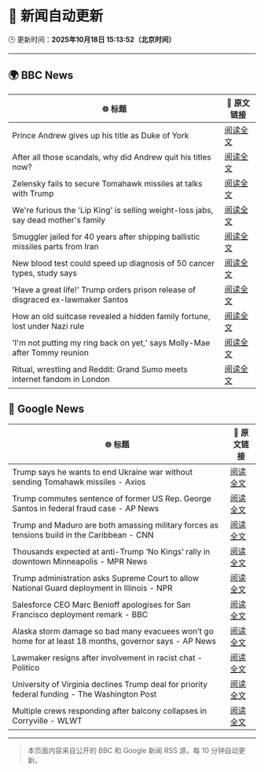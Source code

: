 # 🧠 新闻自动更新

🕒 更新时间：**2025年10月18日 15:13:52（北京时间）**

---

## 🌍 BBC News

| 🌐 标题 | 🔗 原文链接 |
|--------|-------------|
| Prince Andrew gives up his title as Duke of York | [阅读全文](https://www.bbc.com/news/articles/cgqlyw9g7weo?at_medium=RSS&at_campaign=rss) |
| After all those scandals, why did Andrew quit his titles now? | [阅读全文](https://www.bbc.com/news/articles/c3ep8gd1qv3o?at_medium=RSS&at_campaign=rss) |
| Zelensky fails to secure Tomahawk missiles at talks with Trump | [阅读全文](https://www.bbc.com/news/articles/c93dqew8l3xo?at_medium=RSS&at_campaign=rss) |
| We're furious the 'Lip King' is selling weight-loss jabs, say dead mother's family | [阅读全文](https://www.bbc.com/news/articles/c4gk0w95jyjo?at_medium=RSS&at_campaign=rss) |
| Smuggler jailed for 40 years after shipping ballistic missiles parts from Iran | [阅读全文](https://www.bbc.com/news/articles/cwy534vw28go?at_medium=RSS&at_campaign=rss) |
| New blood test could speed up diagnosis of 50 cancer types, study says | [阅读全文](https://www.bbc.com/news/articles/c205g21n1zzo?at_medium=RSS&at_campaign=rss) |
| 'Have a great life!' Trump orders prison release of disgraced ex-lawmaker Santos | [阅读全文](https://www.bbc.com/news/articles/cy5q3439xpqo?at_medium=RSS&at_campaign=rss) |
| How an old suitcase revealed a hidden family fortune, lost under Nazi rule | [阅读全文](https://www.bbc.com/news/articles/c33pvlez6yjo?at_medium=RSS&at_campaign=rss) |
| 'I'm not putting my ring back on yet,' says Molly-Mae after Tommy reunion | [阅读全文](https://www.bbc.com/news/articles/cg43lg3p7wno?at_medium=RSS&at_campaign=rss) |
| Ritual, wrestling and Reddit: Grand Sumo meets internet fandom in London | [阅读全文](https://www.bbc.com/news/articles/c4gw7009342o?at_medium=RSS&at_campaign=rss) |

## 📰 Google News

| 🌐 标题 | 🔗 原文链接 |
|--------|-------------|
| Trump says he wants to end Ukraine war without sending Tomahawk missiles - Axios | [阅读全文](https://news.google.com/rss/articles/CBMiiAFBVV95cUxOUk9vSFRLLXBuUkFnTHVqTzRLVFlMMFB0OTdPbkp2bzRaWFZUMnRrdlJ2NUdWWlNuckpTMThhQ01xSHdJbDAzRmZVUXBZajFvOWdLcmkwOVRiT1pGZndHN3ppVGxpMGJjWWp2Y1JQdDZCNEV1N3hHU3FwY3RoQzcyWXdqX0lLbk9h?oc=5) |
| Trump commutes sentence of former US Rep. George Santos in federal fraud case - AP News | [阅读全文](https://news.google.com/rss/articles/CBMinwFBVV95cUxOZzUxMDJLeDNsOG0xZEVEOThvY0lOM0U4WHA0dlNXZlFSbUp3LU9uc2k1cGNhRGR5M1RlSTJ5T3lCRWctaHAxMzRET2JCVnZpaXhpbWthMlZsTklvaXd1YS1UVlJKX1dNQllfMmFCOXhFMTdGQlpXamRTT0ljRE85OERkU0dBVkJPcktULURHYXZtTEx2S25ITzJFZTQzTXM?oc=5) |
| Trump and Maduro are both amassing military forces as tensions build in the Caribbean - CNN | [阅读全文](https://news.google.com/rss/articles/CBMihwFBVV95cUxOWV92dF96NEZ2eVpHM1lVcHhvY0lKTmxvalVPRUxQVlVId1k0NUsxcTcwWFVoZFdJWXJ1NDJWNHZtcEppZFFJVk41SFQ2Y2NYTzBNZTdQc1FOajU5UmtTTFpFdndld1pIc1hKMEtjZkE2dmpaYVVoaVBqTVhJbFk0ajJUc0ctanc?oc=5) |
| Thousands expected at anti-Trump ‘No Kings’ rally in downtown Minneapolis - MPR News | [阅读全文](https://news.google.com/rss/articles/CBMiogFBVV95cUxQS3FEU2VQSWJZSGktUThlaXRQVDFSeGFSNFM3WEZadmJ3NEVENWM2a2lQVjFIVnEtNWNxdWJBSFNhRmdxQzh3RmNMaXBUUnpVY1c5MElwczJ0TzZSd09IbVJfaTJYRUNfSG9zeGktakJ0cWFjUzBQOTItZ1RGWV9FRlV6aVIyYWNOWVlrWXFlMUxKN25vbXJ6Tkc5MWhUeWlGVmc?oc=5) |
| Trump administration asks Supreme Court to allow National Guard deployment in Illinois - NPR | [阅读全文](https://news.google.com/rss/articles/CBMikgFBVV95cUxNQVVCc3NxSFBBeVVPb2pyYTlzSm83bUszU25QV2xSeVlMMWQzOGZPOTZJaFpDRExBTkZJSjZFem1xRjlRWEFvN1M0OFI3VGdIZ0xURzZ2QlRraXFJbHZUTnNPdXdWblRuQWJ3MXFUZFE4US1XYTZxeklXYkhLVXY2dlMxZWYxQmJvNGJZUTh4VHBYQQ?oc=5) |
| Salesforce CEO Marc Benioff apologises for San Francisco deployment remark - BBC | [阅读全文](https://news.google.com/rss/articles/CBMiWkFVX3lxTE80WEs2LUZ3TzFNd0hFM2VtejN0Vm5pOTlJblp1R0dzbXcxZHJuU3ZWQnVYcGJ1WG5ucV9vaERIb0s4TkItTElrUzBLcnVOUlQzZDZYQ3FkQnp3UdIBX0FVX3lxTE9rVEttc2lOc19DWllKc2pXbDZYU19KTl83NnNWNnJYSjBMelh3TXFiVnJjeXRrT0tMV0RqT2JjMzJZYzRFQkJWeXhnY2pHMVViZEltQ0lkS1JvZ1dVOUtV?oc=5) |
| Alaska storm damage so bad many evacuees won’t go home for at least 18 months, governor says - AP News | [阅读全文](https://news.google.com/rss/articles/CBMiiwFBVV95cUxQYWc4akctam0xcDdQcERHelFnWW81a2daOG5kUzFOdWUzc05xdzNneWt4Y2V1N0NyS0FFTjNHeEN6WVdURUhGZmdqNXFuaklhcmJzWnVnZzI2V1ZFYUZMWkxIMmVKWGprTkZUQ0tZRHpzUF9nejdBNUN3WW9KZDNYSzRnMVBkakY3cExn?oc=5) |
| Lawmaker resigns after involvement in racist chat - Politico | [阅读全文](https://news.google.com/rss/articles/CBMioAFBVV95cUxOREZVc1laWU1lT3ZrSFBzRWp5dExsVVZNRnZwMzhSV2JPUHV6d3FNYmxOaEJTRnZYV1IxMm5lVDlzZFYzNFcxaW5VcUhVV2xPTTl6NkJYdEdaVkZ0WFJ2UW14Mjl1ajMwenZqNEJQNnBjUTkxTk00cmRRcUl5ejlqS21TUWVUX1g1eHZ5ai1mT3lDRnVXeEVTZ2ZUa0JvUGZ4?oc=5) |
| University of Virginia declines Trump deal for priority federal funding - The Washington Post | [阅读全文](https://news.google.com/rss/articles/CBMilAFBVV95cUxQUkdxNGxFek8yQlRLM1M2cFExQzRLN1ptaERIa1V4Y1hTM09TNW1IbklXVnlILWNOaThvZ1pzM25nTEJYYm5FZEdGU2lua0IzMk5zT3hvdUpZUXdUMjVYdUNwamxUeVpsbzlmMC1PVFRxTjdxYlZlR0doUnZTbVgxeE9EaHc5bnJWcFpLTmt5bGFwWkxJ?oc=5) |
| Multiple crews responding after balcony collapses in Corryville - WLWT | [阅读全文](https://news.google.com/rss/articles/CBMinwFBVV95cUxQcEk2bzZqdm5nc2V5MFNRXzFBalNFVjlIdkJpUG9nZi1tRWx5Y3lWaVQxZElubjFyLTZXY3o3YVl2cFVtY3pJZ1NfWVFBNHhzSHVkN0dVcGUwTGpDUDRjNjNKczFqejhlNFpPR21KbVBEbF9DSVNOb2RyNVpVZVVaMEtzZXdnRU5UbkhKNG12bF9MV29WQlI3cVhJVzB2YjQ?oc=5) |

---
> 本页面内容来自公开的 BBC 和 Google 新闻 RSS 源，每 10 分钟自动更新。